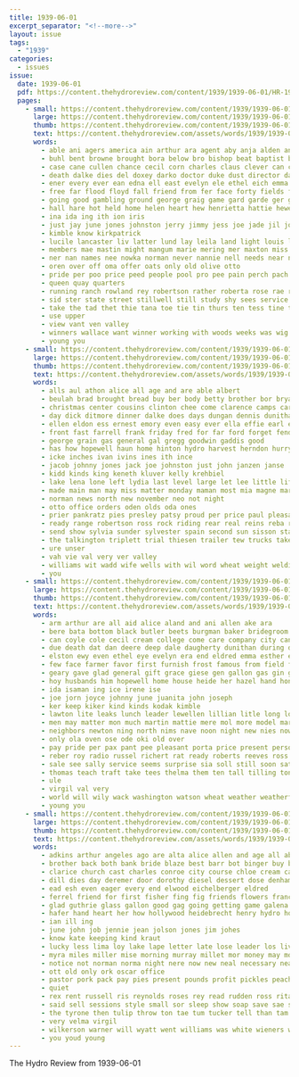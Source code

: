 ```yaml
---
title: 1939-06-01
excerpt_separator: "<!--more-->"
layout: issue
tags:
  - "1939"
categories:
  - issues
issue:
  date: 1939-06-01
  pdf: https://content.thehydroreview.com/content/1939/1939-06-01/HR-1939-06-01.pdf
  pages:
    - small: https://content.thehydroreview.com/content/1939/1939-06-01/small/HR-1939-06-01-01.jpg
      large: https://content.thehydroreview.com/content/1939/1939-06-01/large/HR-1939-06-01-01.jpg
      thumb: https://content.thehydroreview.com/content/1939/1939-06-01/thumbnails/HR-1939-06-01-01.jpg
      text: https://content.thehydroreview.com/assets/words/1939/1939-06-01/HR-1939-06-01-01.txt
      words:
        - able ani agers america ain arthur ara agent aby anja alden and are ave ares ake ald ast acres ane aton albert all
        - buhl bent browne brought bora below bro bishop beat baptist but bass break bill banner beverly bow brother basinger blakley beall born business ball bans bis barley bilan billion bali book barth bryan breed beery byrum bennett binder band blow bobby banting boucher billy berry bees better barr bouche back boom bernardine been baby buena bloom batman blanks both
        - case cane cullen chance cecil corn charles claus clever can call come curly comings church cake chae cotton carnegie circle carl county caras canyon class challis cee crust child courts care carswell college cant crown cole car city council came craig
        - death dalke dies del doxey darko doctor duke dust director days drum david das daily detore ditmore down demo deka daughter dat during dean day deal
        - ener every ever ean edna ell east evelyn ele ethel eich emma edwin end eon even eaton ear
        - free far flood floyd fall friend from fer face forty fields flower foe first fruit fiel frame fight former felton friends for farm frankie fair friday few fale fade flowers florence frock fairly
        - going good gambling ground george graig game gard garde ger genevieve grum glass grave gen graves grade gave gal grail goan gourd golf gines given govern gracie gibson
        - hall hare hot held home helen heart hew henrietta hattie hewes hin her hail hile hom hydro herndon hite hour houston house hollywood hira happy holderman hearing hold hey hint harvest harley han hina hopper huff hen hinton hamilton health had height has hart hee habit hedge hand hume hurt him
        - ina ida ing ith ion iris
        - just jay june jones johnston jerry jimmy jess joe jade jil johnny
        - kimble know kirkpatrick
        - lucile lancaster liv latter lund lay leila land light louis laughing leip lenis lee leen lesa larko lank lucky lynn larger life less lat large like leh lloyd lovely lati lassiter let lis law lone leland leer lowell look lar live last lua
        - members mae mastin might mangum marie mering mer maxton miss mills minis morning mere mickey mash masters man many much mut march may marking monday miller more men matter margaret market margie made main mary
        - ner nan names nee nowka norman never nannie nell needs near north new news now neck noon not night nicely
        - oren over off oma offer oats only old olive otto
        - pride per poo price peed people pool pro pee pain perch pach past ping pole pester pas paper place par pat painting president patches peles pope pie page pankratz pair pleas pam phyllis present pane pipe park
        - queen quay quarters
        - running ranch rowland rey robertson rather roberta rose rae rio roy ring richard rates rooney randolph ram rain ridenour rand riding ran reading raymond red rei reach rave rent rains rink rode
        - sid ster state street stillwell still study shy sees service salute scales severe snare sale said score seven such som sons sunday store surface say smith song strong saad seales save stroke september sho sing salles stecker santa station second slight silver send sage school son spring super story soon spies sik star sell saturday sermon session special seegar stand summer shower storms streets standing sui shantz see sol schoo seem she spohn side speaker sic shows south sia style selves stange sie sancho sory
        - take the tad thet thie tana toe tie tin thurs ten tess tine table ting than tim tar tat tell tay trees tho thomas ture then tear tippy tour taken tome toca taylor tail tee tolle tye tae tennis times tax theron tron
        - use upper
        - view vant ven valley
        - winners wallace want winner working with woods weeks was wig well weaver wine work wice win wit wife week wheat wells wright west wanda walgren wien won weatherford wiley waters wil wacks waneta went wan williams wat weather why waller while will
        - young you
    - small: https://content.thehydroreview.com/content/1939/1939-06-01/small/HR-1939-06-01-02.jpg
      large: https://content.thehydroreview.com/content/1939/1939-06-01/large/HR-1939-06-01-02.jpg
      thumb: https://content.thehydroreview.com/content/1939/1939-06-01/thumbnails/HR-1939-06-01-02.jpg
      text: https://content.thehydroreview.com/assets/words/1939/1939-06-01/HR-1939-06-01-02.txt
      words:
        - alls aul athon alice all age and are able albert
        - beulah brad brought bread buy ber body betty brother bor bryan been brand bill boy blough ben best binder baby bell bob berry but big
        - christmas center cousins clinton chee come clarence camps car chien clara caddo capper cal champlin coffee carl came carmen cox college chesley comfort calle conroe can cold
        - day dick ditmore dinner dalke does days dungan dennis dunithan duncan dip drinks
        - ellen eldon ess ernest emory even easy ever ella effie earl erne
        - front fast farrell frank friday fred for far ford forget fender foy few foot
        - george grain gas general gal gregg goodwin gaddis good
        - has how hopewell haun home hinton hydro harvest herndon hurry hai her house hume handle
        - icke inches ivan ivins ines ith ince
        - jacob johnny jones jack joe johnston just john janzen janse
        - kidd kinds king keneth kluver kelly krehbiel
        - lake lena lone left lydia last level large let lee little life les leonard lillian
        - made main man may miss matter monday maman most mia magne marie martha morrow maples mace magnolia mel morning mills margie more mara madge
        - norman news north new november neo not night
        - otto office orders oden olds oda ones
        - prier pankratz pies presley patsy proud per price paul pleasant pol post pitzer
        - ready range robertson ross rock riding rear real reins reba reno reva rene roy robert
        - send show sylvia sunder sylvester spain second sun sisson standard seo see sister star swan style stange south safe scott springs seals soon sale store saturday sime sad smith sor short solid special strong scales sunday sinan seats simpson station service sis sen sell
        - the talkington triplett trial thiesen trailer tew trucks take tong ton theron tay thee toward twine tickel tas
        - ure unser
        - vah vie val very ver valley
        - williams wit wadd wife wells with wil word wheat weight welding work wash wedding wildman week went will weeks wee
        - you
    - small: https://content.thehydroreview.com/content/1939/1939-06-01/small/HR-1939-06-01-03.jpg
      large: https://content.thehydroreview.com/content/1939/1939-06-01/large/HR-1939-06-01-03.jpg
      thumb: https://content.thehydroreview.com/content/1939/1939-06-01/thumbnails/HR-1939-06-01-03.jpg
      text: https://content.thehydroreview.com/assets/words/1939/1939-06-01/HR-1939-06-01-03.txt
      words:
        - arm arthur are all aid alice aland and ani allen ake ara
        - bere bata bottom black butler beets burgman baker bridegroom baie bridgeport birth bill burns barnes bartley bud bride betty buy bin bradley baxter been binnie bearer better bene bozarth bob buckmaster but
        - can coyle cole cecil cream college come care company city cand cesar coble cake course car carl cale cua carey caesar cause canning cheap copen curnutt comp cor chet
        - due death dat dan deere deep dale daugherty dunithan during dohn days dean diab der dawson day daughter does
        - elston ewy even ethel eye evelyn era end eldred emma esther eula enter early ernest emmett
        - few face farmer favor first furnish frost famous from field for frances faye flansburg fort friend fin farm fae friends friday folk furrow
        - geary gave glad general gift grace giese gen gallon gas gin green gay gordan grain good gard gordon guy given
        - hoy husbands him hopewell home house heide her hazel hand honor hinton husband hite hey hamilton head hydro has hatfield hugh
        - ida isaman ing ice irene ise
        - joe jorn joyce johnny june juanita john joseph
        - ker keep kiker kind kinds kodak kimble
        - lawton lite leaks lunch leader lewellen lillian litle long loretta lasley lea lindsay lawrence lean land likely leona luck leven last lou lee love leroy leonard lesson late
        - men may matter mon much martin mattie mere mol more model margaret maty max mash mary many money marie members marry moment mac mills mckay marrie miner messimer miss most mineral mix myrtle might mckenzie marriage
        - neighbors newton ning north nims nave noon night new nies nowka
        - only ola oven ose ode oki old over
        - pay pride per pax pant pee pleasant porta price present person punch pitzer pape pleasure poke police pack pipe pain pump plan payne pot paul pence
        - reber roy radio russel richert rat ready roberts reeves ross rand range reynolds risk rose ruth rather reading
        - sale see sally service seems surprise sia soll still soon satin spear shultz seed sell sid station shipp shower stover smith steele sand seeds soke son sal starts sill short summer seamons she save side special seem start
        - thomas teach traft take tees thelma them ten tall tilling tone temple tyrone talk tucker the try then teen takes turn tam ton times test taylor
        - ule
        - virgil val very
        - world will wily wack washington watson wheat weather weatherford walle wat wayne wedd work was wedding went with want williams waller wil waters week willingham waste warner white wonder weer wife
        - young you
    - small: https://content.thehydroreview.com/content/1939/1939-06-01/small/HR-1939-06-01-04.jpg
      large: https://content.thehydroreview.com/content/1939/1939-06-01/large/HR-1939-06-01-04.jpg
      thumb: https://content.thehydroreview.com/content/1939/1939-06-01/thumbnails/HR-1939-06-01-04.jpg
      text: https://content.thehydroreview.com/assets/words/1939/1939-06-01/HR-1939-06-01-04.txt
      words:
        - adkins arthur angeles ago are alta alice allen and age all able alt
        - brother back both bank bride blaze best barr bot binger buy betty bixler berry beery burns barbara browne burton boucher bouquet but bahney business beans bandy baxter big blackwood been ball border
        - clarice church cast charles conroe city course chloe cream carruth came clyde coil caraway colorado county cheek cost court corn caddo card clinton chris cecil cant can college cas cody chance come catherine charlene
        - dill dies day deremer door dorothy diesel dessert dose denham dale down doris dinner del davi david denes daughter done date days
        - ead esh even eager every end elwood eichelberger eldred
        - ferrel friend for first fisher fing fig friends flowers francis fast fargo few faye friday frank fight felton fare from fish
        - glad guthrie glass gallon good gag going getting game galena glidewell geary ground gave
        - hafer hand heart her how hollywood heidebrecht henry hydro home hour him hughes heger had has henke hom high habit haye husband
        - ian ill ing
        - june john job jennie jean jolson jones jim johes
        - know kate keeping kind kraut
        - lucky less lima loy lake lape letter late lose leader los live lemons lee lakes leghorn last life lone let large left land
        - myra miles miller mise morning murray millet mor money may most marriage mckee mounts mikel mou mickey many morgan more made mis mexico market miss matter men
        - notice not norman norma night nere now new neal necessary near needy noel
        - ott old only ork oscar office
        - pastor pork pack pay pies present pounds profit pickles peaches persons people plan pitzer pow phil pal power page post pauline pound payment pee
        - quiet
        - rex rent russell ris reynolds roses rey read rudden ross rita rome ret rooney robert ray
        - said sell sessions style small sor sleep show soap save sae sani shed sand such street stand sturgill sunday safe school seal say salmon state sweet sister stores saving shown smith stockton stepp service sean soon steele stock store signs son story springs she sale sire shawnee sings stunz star size station start song sutton summer square see sour severe saturday
        - the tyrone then tulip throw ton tae tum tucker tell than tam them thelma texas tone tea thurs thomas taylor town test thing thi take
        - very velma virgil
        - wilkerson warner will wyatt went williams was white wieners with walter work way william wash wallace washington want word weatherford wink wells well wait why week wife winter welt weeks
        - you youd young
---
```


The Hydro Review from 1939-06-01

<!--more-->

